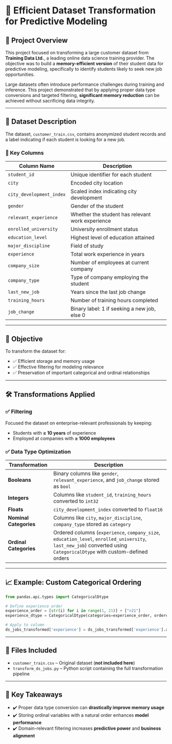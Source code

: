 # 🚀 Efficient Dataset Transformation for Predictive Modeling

## 📌 Project Overview

This project focused on transforming a large customer dataset from **Training Data Ltd.**, a leading online data science training provider. The objective was to build a **memory-efficient version** of their student data for predictive modeling, specifically to identify students likely to seek new job opportunities.

Large datasets often introduce performance challenges during training and inference. This project demonstrated that by applying proper data type conversions and targeted filtering, **significant memory reduction** can be achieved without sacrificing data integrity.

---

## 📂 Dataset Description

The dataset, `customer_train.csv`, contains anonymized student records and a label indicating if each student is looking for a new job.

### 🔑 Key Columns

| Column Name             | Description                                                   |
|-------------------------|---------------------------------------------------------------|
| `student_id`            | Unique identifier for each student                            |
| `city`                  | Encoded city location                                         |
| `city_development_index` | Scaled index indicating city development                    |
| `gender`                | Gender of the student                                         |
| `relevant_experience`  | Whether the student has relevant work experience              |
| `enrolled_university`  | University enrollment status                                  |
| `education_level`       | Highest level of education attained                          |
| `major_discipline`     | Field of study                                                 |
| `experience`           | Total work experience in years                                 |
| `company_size`         | Number of employees at current company                         |
| `company_type`         | Type of company employing the student                          |
| `last_new_job`         | Years since the last job change                                |
| `training_hours`       | Number of training hours completed                             |
| `job_change`           | Binary label: 1 if seeking a new job, else 0                  |

---

## 🎯 Objective

To transform the dataset for:

- ✅ Efficient storage and memory usage  
- ✅ Effective filtering for modeling relevance  
- ✅ Preservation of important categorical and ordinal relationships

---

## 🛠️ Transformations Applied

### ✅ Filtering

Focused the dataset on enterprise-relevant professionals by keeping:

- Students with **≥ 10 years** of experience
- Employed at companies with **≥ 1000 employees**

### ✅ Data Type Optimization

| Transformation        | Description |
|-----------------------|-------------|
| **Booleans**          | Binary columns like `gender`, `relevant_experience`, and `job_change` stored as `bool` |
| **Integers**          | Columns like `student_id`, `training_hours` converted to `int32` |
| **Floats**            | `city_development_index` converted to `float16` |
| **Nominal Categories**| Columns like `city`, `major_discipline`, `company_type` stored as `category` |
| **Ordinal Categories**| Ordered columns (`experience`, `company_size`, `education_level`, `enrolled_university`, `last_new_job`) converted using `CategoricalDtype` with custom-defined orders |

---

## 📈 Example: Custom Categorical Ordering

```python
from pandas.api.types import CategoricalDtype

# Define experience order
experience_order = [str(i) for i in range(1, 21)] + [">21"]
experience_dtype = CategoricalDtype(categories=experience_order, ordered=True)

# Apply to column
ds_jobs_transformed['experience'] = ds_jobs_transformed['experience'].astype(experience_dtype)
```

---

## 🧾 Files Included

- `customer_train.csv` – Original dataset (**not included here**)  
- `transform_ds_jobs.py` – Python script containing the full transformation pipeline

---

## 🧠 Key Takeaways

- ✔️ Proper data type conversion can **drastically improve memory usage**
- ✔️ Storing ordinal variables with a natural order enhances **model performance**
- ✔️ Domain-relevant filtering increases **predictive power** and **business alignment**



